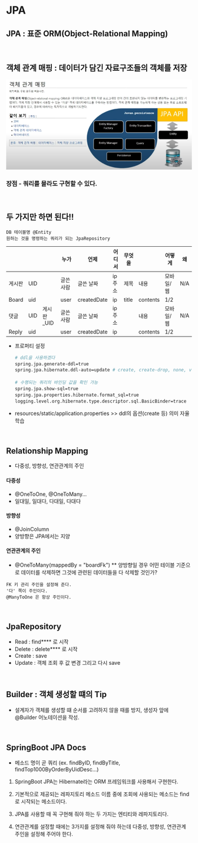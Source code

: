 # JPA

## JPA : 표준 ORM(Object-Relational Mapping)

​                   

## 객체 관계 매핑 : 데이터가 담긴 자료구조들의 객체를 저장

![image-20220719100300269](jpa_practice.assets/image-20220719100300269.png)

### 장점 - 쿼리를 몰라도 구현할 수 있다.

​                

## 두 가지만 하면 된다!!
```
DB 테이블명 @Entity
원하는 것을 명령하는 쿼리가 되는 JpaRepository
```

|  |  |  | 누가 | 언제 | 어디서 | 무엇을 |  | 어떻게 | 왜 |
| ------ | ------ | ------ | ------ | ------ | ------ | ------ | ------ | ------ | ------ |
| 게시판 | UID |  | 글쓴 사람 | 글쓴 날짜 | ip 주소 | 제목 | 내용 | 모바일/웹 | N/A |
| Board | uid |  | user | createdDate | ip | title | contents | 1/2 |  |
| 댓글 | UID | 게시판_UID | 글쓴 사람 | 글쓴 날짜 | ip 주소 |  | 내용 | 모바일/웹 | N/A |
| Reply | uid |  | user | createdDate | ip |  | contents | 1/2 |  |

- 프로퍼티 설정

  ```bash
  # ddl을 사용하겠다
  spring.jpa.generate-ddl=true
  spring.jpa.hibernate.ddl-auto=update # create, create-drop, none, validate가 있는데 의미를 파악하자
  
  # 수행되는 쿼리의 바인딩 값을 확인 가능
  spring.jpa.show-sql=true
  spring.jpa.properties.hibernate.format_sql=true
  logging.level.org.hibernate.type.descriptor.sql.BasicBinder=trace
  ```

- resources/static/application.properties >> ddl의 옵션(create 등) 의미 자율학습

​                

## Relationship Mapping

- 다중성, 방향성, 연관관계의 주인

#### 다중성
- @OneToOne, @OneToMany...
- 일대일, 일대다, 다대일, 다대다
#### 방향성
- @JoinColumn
- 양방향은 JPA에서는 지양
#### 연관관계의 주인
- @OneToMany(mappedBy = "boardFk")
** 양방향일 경우 어떤 테이블 기준으로 데이터를 삭제하면 그것에 관련된 데이터들을 다 삭제할 것인가?
```
FK 키 관리 주인을 설정해 준다.
'다' 쪽이 주인이다.
@ManyToOne 은 항상 주인이다.
```

​                 

## JpaRepository

- Read : find**** 로 시작
- Delete : delete**** 로 시작
- Create : save
- Update : 객체 조회 후 값 변경 그리고 다시 save

​                 

## Builder : 객체 생성할 떄의 Tip
- 설계자가 객체를 생성할 떄 순서를 고려하지 않을 때를 방지, 생성자 앞에 @Builder 어노테이션을 작성.

​                

## SpringBoot JPA Docs

- 메소드 명이 곧 쿼리 (ex. findByID, findByTitle, findTop1000ByOrderByUidDesc...)

1. SpringBoot JPA는 Hibernate라는 ORM 프레임워크를 사용해서 구현한다.

2. 기본적으로 제공되는 레파지토리 메소드 이름 중에 조회에 사용되는 메소드는 find로 시작되는 메소드이다.

3. JPA를 사용할 때 꼭 구현해 줘야 하는 두 가지는 엔티티와 레파지토리다.

4. 연관관계를 설정할 때에는 3가지를 설정해 줘야 하는데 다중성, 방향성, 연관관계 주인을 설정해 주어야 한다.

   
